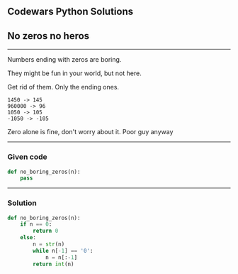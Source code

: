 
Codewars Python Solutions
---
## No zeros no heros <br>
---
Numbers ending with zeros are boring.

They might be fun in your world, but not here.

Get rid of them. Only the ending ones.
```
1450 -> 145
960000 -> 96
1050 -> 105
-1050 -> -105
```
Zero alone is fine, don't worry about it. Poor guy anyway

---
### Given code
```python
def no_boring_zeros(n):
    pass
```
---
### Solution
```python
def no_boring_zeros(n):
    if n == 0:
        return 0
    else:
        n = str(n)
        while n[-1] == '0':
            n = n[:-1]
        return int(n)
```
